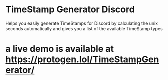 # TimeStamp Generator Discord
 Helps you easily generate TimeStamps for Discord by calculating the unix seconds automatically and gives you a list of the available TimeStamp types

# a live demo is available at https://protogen.lol/TimeStampGenerator/

